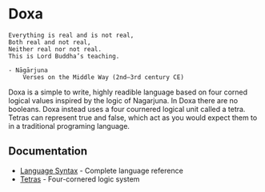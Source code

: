 # Doxa

```
Everything is real and is not real,
Both real and not real,
Neither real nor not real.
This is Lord Buddha’s teaching.

- Nāgārjuna
    Verses on the Middle Way (2nd–3rd century CE)
```

Doxa is a simple to write, highly readible language based on four corned logical values inspired by the logic of Nagarjuna. In Doxa there are no booleans. Doxa instead uses a four cournered logical unit called a tetra. Tetras can represent true and false, which act as you would expect them to in a traditional programing language.

## Documentation

- [Language Syntax](syntax.md) - Complete language reference
- [Tetras](tetras.md) - Four-cornered logic system
